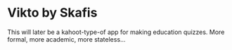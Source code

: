 # Vikto by Skafis

This will later be a kahoot-type-of app for making education quizzes. More formal, more academic, more stateless...
